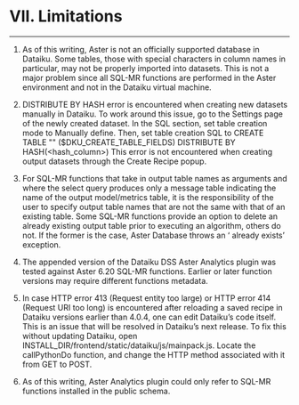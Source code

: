 #  VII. Limitations

---

1.    As of this writing, Aster is not an officially supported database in Dataiku. Some tables, those with special characters in column names in particular, may not be properly imported into datasets. This is not a major problem since all SQL-MR functions are performed in the Aster environment and not in the Dataiku virtual machine.

2.    DISTRIBUTE BY HASH error is encountered when creating new datasets manually in Dataiku. To work around this issue, go to the Settings page of the newly created dataset. In the SQL section, set table creation mode to Manually define. Then, set table creation SQL to CREATE TABLE "<tablename>" ($DKU_CREATE_TABLE_FIELDS) DISTRIBUTE BY HASH(<hash_column>)
This error is not encountered when creating output datasets through the Create Recipe popup.

3.    For SQL-MR functions that take in output table names as arguments and where the select query produces only a message table indicating the name of the output model/metrics table, it is the responsibility of the user to specify output table names that are not the same with that of an existing table. Some SQL-MR functions provide an option to delete an already existing output table prior to executing an algorithm, others do not. If the former is the case, Aster Database throws an ‘<output table> already exists’ exception.

4.    The appended version of the Dataiku DSS Aster Analytics plugin was tested against Aster 6.20 SQL-MR functions. Earlier or later function versions may require different functions metadata.

5.    In case HTTP error 413 (Request entity too large) or HTTP error 414 (Request URI too long) is encountered after reloading a saved recipe in Dataiku versions earlier than 4.0.4, one can edit Dataiku’s code itself. This is an issue that will be resolved in Dataiku’s next release. To fix this without updating Dataiku, open INSTALL_DIR/frontend/static/dataiku/js/mainpack.js. Locate the  callPythonDo function, and change the HTTP method associated with it from GET to POST.

6.    As of this writing, Aster Analytics plugin could only refer to SQL-MR functions installed in the public schema.
